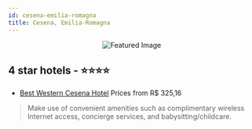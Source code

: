 ```yaml
---
id: cesena-emilia-romagna
title: Cesena, Emilia-Romagna
---
```


<center><img src="https://i.travelapi.com/hotels/2000000/1980000/1973100/1973068/f7aeaaef_z.jpg" alt="Featured Image" /></center>


##  4 star hotels - ⭐️⭐️⭐️⭐️

-    [Best Western Cesena Hotel](https://us.hurb.com/hotels/cesena/best-western-cesena-hotel-JNP-JP291018?cmp=18055) Prices from R$ 325,16
   > Make use of convenient amenities such as complimentary wireless Internet access, concierge services, and babysitting/childcare.
